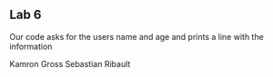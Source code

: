 ## Lab 6
Our code asks for the users name and age and prints a line with the information

Kamron Gross
Sebastian Ribault